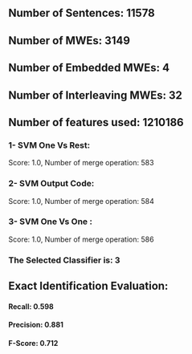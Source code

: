 ## Number of Sentences: 11578
## Number of MWEs: 3149

## Number of Embedded MWEs: 4

## Number of Interleaving MWEs: 32
## Number of features used: 1210186

### 1- SVM One Vs Rest: 
Score: 1.0, Number of merge operation: 583
### 2- SVM Output Code: 
Score: 1.0, Number of merge operation: 584
### 3- SVM One Vs One : 
Score: 1.0, Number of merge operation: 586
### The Selected Classifier is: 3
## Exact Identification Evaluation: 
#### Recall: 0.598
#### Precision: 0.881
#### F-Score: 0.712
